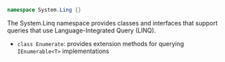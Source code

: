 ```cs
namespace System.Ling {}
```

The System.Linq namespace provides classes and interfaces that support queries
that use Language-Integrated Query (LINQ).

- `class Enumerate`: provides extension methods for querying `IEnumerable<T>`
  implementations
